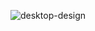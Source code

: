 ![desktop-design](https://user-images.githubusercontent.com/37817290/105650124-9c9e3f80-5eaa-11eb-913e-1f2fdf54b6ad.jpg)
